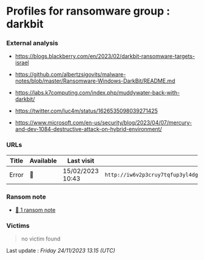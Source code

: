 # Profiles for ransomware group : **darkbit**



### External analysis
- https://blogs.blackberry.com/en/2023/02/darkbit-ransomware-targets-israel

- https://github.com/albertzsigovits/malware-notes/blob/master/Ransomware-Windows-DarkBit/README.md

- https://labs.k7computing.com/index.php/muddywater-back-with-darkbit/

- https://twitter.com/luc4m/status/1626535098039271425

- https://www.microsoft.com/en-us/security/blog/2023/04/07/mercury-and-dev-1084-destructive-attack-on-hybrid-environment/

### URLs
| Title | Available | Last visit | fqdn | Screenshot 
|---|---|---|---|---|
| Error | 🔴 | 15/02/2023 10:43 | `http://iw6v2p3cruy7tqfup3yl4dgt4pfibfa3ai4zgnu5df2q3hus3lm7c7ad.onion` | <a href="https://images.ransomware.live/screenshots/iw6v2p3cruy7tqfup3yl4dgt4pfibfa3ai4zgnu5df2q3hus3lm7c7ad-onion.png" target=_blank>📸</a> | 


### Ransom note
* [📝 1 ransom note](notes/darkbit)

### Victims

> no victim found




Last update : _Friday 24/11/2023 13.15 (UTC)_
